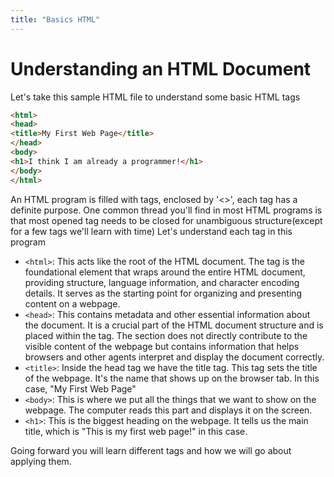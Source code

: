 ```yaml
---
title: "Basics HTML"
---
```


# Understanding an HTML Document

Let's take this sample HTML file to understand some basic HTML tags
```html
<html>
<head>
<title>My First Web Page</title>
</head>
<body>
<h1>I think I am already a programmer!</h1>
</body>
</html>
```

An HTML program is filled with tags, enclosed by '<>', each tag has a definite purpose. One common thread you'll find in most  HTML programs is that most opened tag needs to be closed for unambiguous structure(except for a few tags we'll learn with time)
Let's understand each tag in this program
- ```<html>```: This acts like the root of the HTML document. The <html> tag is the foundational element that wraps around the entire HTML document, providing structure, language information, and character encoding details. It serves as the starting point for organizing and presenting content on a webpage.
- ```<head>```: This contains metadata and other essential information about the document. It is a crucial part of the HTML document structure and is placed within the <html> tag. The <head> section does not directly contribute to the visible content of the webpage but contains information that helps browsers and other agents interpret and display the document correctly.
- ```<title>```: Inside the head tag we have the title tag. This tag sets the title of the webpage. It's the name that shows up on the browser tab. In this case, "My First Web Page"
- ```<body>```: This is where we put all the things that we want to show on the webpage. The computer reads this part and displays it on the screen.
- ```<h1>```: This is the biggest heading on the webpage. It tells us the main title, which is "This is my first web page!" in this case.

Going forward you will learn different tags and how we will go about applying them.
